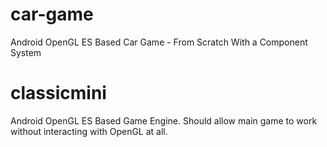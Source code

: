 # car-game
Android OpenGL ES Based Car Game - From Scratch With a Component System

# classicmini
Android OpenGL ES Based Game Engine. Should allow main game to work without interacting with OpenGL at all.
